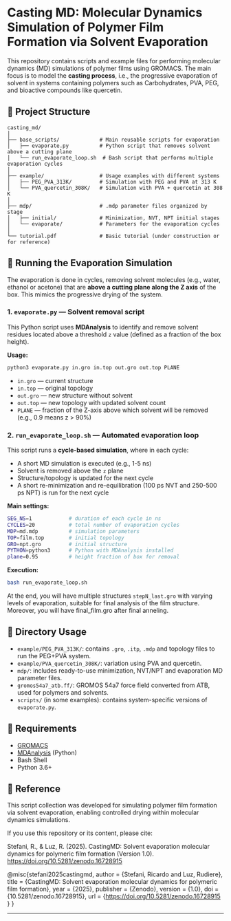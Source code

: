 # Casting MD: Molecular Dynamics Simulation of Polymer Film Formation via Solvent Evaporation

This repository contains scripts and example files for performing molecular dynamics (MD) simulations of polymer films using GROMACS. The main focus is to model the **casting process**, i.e., the progressive evaporation of solvent in systems containing polymers such as Carbohydrates, PVA, PEG, and bioactive compounds like quercetin.

## 🔧 Project Structure

```
casting_md/
│
├── base_scripts/             # Main reusable scripts for evaporation
│   ├── evaporate.py          # Python script that removes solvent above a cutting plane
│   └── run_evaporate_loop.sh  # Bash script that performs multiple evaporation cycles
│
├── example/                  # Usage examples with different systems
│   ├── PEG_PVA_313K/         # Simulation with PEG and PVA at 313 K
│   └── PVA_quercetin_308K/   # Simulation with PVA + quercetin at 308 K
│
├── mdp/                      # .mdp parameter files organized by stage
│   ├── initial/              # Minimization, NVT, NPT initial stages
│   └── evaporate/            # Parameters for the evaporation cycles
│
└── tutorial.pdf              # Basic tutorial (under construction or for reference)
```

## 🚀 Running the Evaporation Simulation

The evaporation is done in cycles, removing solvent molecules (e.g., water, ethanol or acetone) that are **above a cutting plane along the Z axis** of the box. This mimics the progressive drying of the system.

### 1. `evaporate.py` — Solvent removal script

This Python script uses **MDAnalysis** to identify and remove solvent residues located above a threshold `z` value (defined as a fraction of the box height).

**Usage:**
```bash
python3 evaporate.py in.gro in.top out.gro out.top PLANE
```

- `in.gro` — current structure
- `in.top` — original topology
- `out.gro` — new structure without solvent
- `out.top` — new topology with updated solvent count
- `PLANE` — fraction of the Z-axis above which solvent will be removed (e.g., 0.9 means z > 90%)

### 2. `run_evaporate_loop.sh` — Automated evaporation loop

This script runs a **cycle-based simulation**, where in each cycle:
- A short MD simulation is executed (e.g., 1-5 ns)
- Solvent is removed above the `z` plane
- Structure/topology is updated for the next cycle
- A short re-minimization and re-equilibration (100 ps NVT and 250-500 ps NPT) is run for the next cycle

**Main settings:**
```bash
SEG_NS=1            # duration of each cycle in ns
CYCLES=20           # total number of evaporation cycles
MDP=md.mdp          # simulation parameters
TOP=film.top        # initial topology
GRO=npt.gro         # initial structure
PYTHON=python3      # Python with MDAnalysis installed
plane=0.95          # height fraction of box for removal
```

**Execution:**
```bash
bash run_evaporate_loop.sh
```

At the end, you will have multiple structures `stepN_last.gro` with varying levels of evaporation, suitable for final analysis of the film structure. Moreover, you will have final_film.gro after final anneling. 

## 📁 Directory Usage

- `example/PEG_PVA_313K/`: contains `.gro`, `.itp`, `.mdp` and topology files to run the PEG+PVA system.
- `example/PVA_quercetin_308K/`: variation using PVA and quercetin.
- `mdp/`: includes ready-to-use minimization, NVT/NPT and evaporation MD parameter files.
- `gromos54a7_atb.ff/`: GROMOS 54a7 force field converted from ATB, used for polymers and solvents.
- `scripts/` (in some examples): contains system-specific versions of `evaporate.py`.

## 📌 Requirements

- [GROMACS](https://manual.gromacs.org/)
- [MDAnalysis](https://www.mdanalysis.org/) (Python)
- Bash Shell
- Python 3.6+

## 📄 Reference

This script collection was developed for simulating polymer film formation via solvent evaporation, enabling controlled drying within molecular dynamics simulations.

If you use this repository or its content, please cite:

Stefani, R., & Luz, R. (2025). CastingMD: Solvent evaporation molecular dynamics for polymeric film formation (Version 1.0). https://doi.org/10.5281/zenodo.16728915

@misc{stefani2025castingmd,
  author       = {Stefani, Ricardo and Luz, Rudiere},
  title        = {CastingMD: Solvent evaporation molecular dynamics for polymeric film formation},
  year         = {2025},
  publisher    = {Zenodo},
  version      = {1.0},
  doi          = {10.5281/zenodo.16728915},
  url          = {https://doi.org/10.5281/zenodo.16728915 }
  }


---
